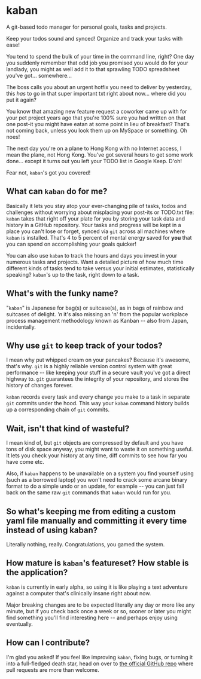 kaban
=====

A git-based todo manager for personal goals, tasks and projects.

Keep your todos sound and synced! Organize and track your tasks with ease!

You tend to spend the bulk of your time in the command line, right? One day you
suddenly remember that odd job you promised you would do for your landlady, you
might as well add it to that sprawling TODO spreadsheet you've got...
somewhere...

The boss calls you about an urgent hotfix you need to deliver by yesterday, this
*has* to go in that super important txt right about now... where did you put it
again?

You know that amazing new feature request a coworker came up with for your pet
project years ago that you're 100% sure you had written on that one post-it you
might have eatan at some point in lieu of breakfast? That's not coming back,
unless you look them up on MySpace or something. Oh noes!

The next day you're on a plane to Hong Kong with no Internet access, I mean the
plane, not Hong Kong. You've got several hours to get some work done... except
it turns out you left your TODO list in Google Keep. D'oh!

Fear not, `kaban`'s got you covered!

## What can `kaban` do for me?

Basically it lets you stay atop your ever-changing pile of tasks, todos and
challenges without worrying about misplacing your post-its or TODO.txt file:
`kaban` takes that right off your plate for you by storing your task data and
history in a GitHub repository. Your tasks and progress will be kept in a place
you can't lose or forget, synced via `git` across all machines where `kaban`
is installed. That's 4 to 5 percent of mental energy saved for **you** that you
can spend on accomplishing your goals quicker!

You can also use `kaban` to track the hours and days you invest in your numerous
tasks and projects. Want a detailed picture of how much time different kinds of
tasks tend to take versus your initial estimates, statistically speaking?
`kaban`'s up to the task, right down to a task.

## What's with the funky name?

"`kaban`" is Japanese for bag(s) or suitcase(s), as in bags of rainbow and
suitcases of delight. *'n* it's also missing an 'n' from the popular workplace
process management methodology known as Kanban -- also from Japan, incidentally.

## Why use `git` to keep track of your todos?

I mean why put whipped cream on your pancakes? Because it's awesome, that's why.
`git` is a highly reliable version control system with great performance -- like
keeping your stuff in a secure vault you've got a direct highway to. `git`
guarantees the integrity of your repository, and stores the history of changes
forever.

`kaban` records every task and every change you make to a task in separate `git`
commits under the hood. This way your `kaban` command history builds up a
corresponding chain of `git` commits.

## Wait, isn't that kind of wasteful?

I mean kind of, but `git` objects are compressed by default and you have tons of
disk space anyway, you might want to waste it on something useful. It lets you
check your history at any time, diff commits to see how far you have come etc.

Also, if `kaban` happens to be unavailable on a system you find yourself using
(such as a borrowed laptop) you won't need to crack some arcane binary format
to do a simple undo or an update, for example -- you can just fall back on
the same raw `git` commands that `kaban` would run for you.

## So what's keeping me from editing a custom yaml file manually and committing it every time instead of using kaban?

Literally nothing, really. Congratulations, you gamed the system.

## How mature is `kaban`'s featureset? How stable is the application?

`kaban` is currently in early alpha, so using it is like playing a text
adventure against a computer that's clinically insane right about now.

Major breaking changes are to be expected literally any day or more like any
minute, but if you check back once a week or so, sooner or later you might find
something you'll find interesting here -- and perhaps enjoy using eventually.

## How can I contribute?

I'm glad you asked! If you feel like improving `kaban`, fixing bugs, or turning
it into a full-fledged death star, head on over to
[the official GitHub repo](https://github.com/nilthehuman/kaban) where pull
requests are more than welcome.

